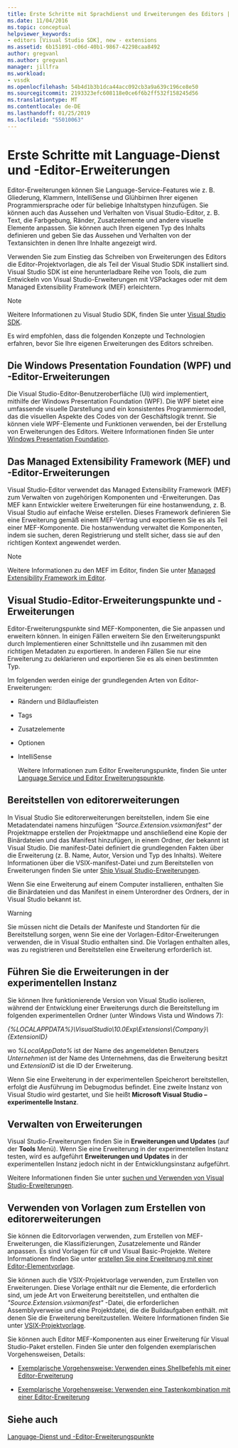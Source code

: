 ```yaml
---
title: Erste Schritte mit Sprachdienst und Erweiterungen des Editors | Microsoft-Dokumentation
ms.date: 11/04/2016
ms.topic: conceptual
helpviewer_keywords:
- editors [Visual Studio SDK], new - extensions
ms.assetid: 6b151891-c06d-40b1-9867-42298caa8492
author: gregvanl
ms.author: gregvanl
manager: jillfra
ms.workload:
- vssdk
ms.openlocfilehash: 54b4d1b3b1dca44acc092cb3a9a639c196ce8e50
ms.sourcegitcommit: 2193323efc608118e0ce6f6b2ff532f158245d56
ms.translationtype: MT
ms.contentlocale: de-DE
ms.lasthandoff: 01/25/2019
ms.locfileid: "55010063"
---
```

# <a name="get-started-with-language-service-and-editor-extensions"></a>Erste Schritte mit Language-Dienst und -Editor-Erweiterungen
Editor-Erweiterungen können Sie Language-Service-Features wie z. B. Gliederung, Klammern, IntelliSense und Glühbirnen Ihrer eigenen Programmiersprache oder für beliebige Inhaltstypen hinzufügen. Sie können auch das Aussehen und Verhalten von Visual Studio-Editor, z. B. Text, die Farbgebung, Ränder, Zusatzelemente und andere visuelle Elemente anpassen. Sie können auch Ihren eigenen Typ des Inhalts definieren und geben Sie das Aussehen und Verhalten von der Textansichten in denen Ihre Inhalte angezeigt wird.  
  
 Verwenden Sie zum Einstieg das Schreiben von Erweiterungen des Editors die Editor-Projektvorlagen, die als Teil der Visual Studio SDK installiert sind. Visual Studio SDK ist eine herunterladbare Reihe von Tools, die zum Entwickeln von Visual Studio-Erweiterungen mit VSPackages oder mit dem Managed Extensibility Framework (MEF) erleichtern.  
  
> [!NOTE]
>  Weitere Informationen zu Visual Studio SDK, finden Sie unter [Visual Studio SDK](../extensibility/visual-studio-sdk.md).  
  
 Es wird empfohlen, dass die folgenden Konzepte und Technologien erfahren, bevor Sie Ihre eigenen Erweiterungen des Editors schreiben.  
  
## <a name="the-windows-presentation-foundation-wpf-and-editor-extensions"></a>Die Windows Presentation Foundation (WPF) und -Editor-Erweiterungen  
 Die Visual Studio-Editor-Benutzeroberfläche (UI) wird implementiert, mithilfe der Windows Presentation Foundation (WPF). Die WPF bietet eine umfassende visuelle Darstellung und ein konsistentes Programmiermodell, das die visuellen Aspekte des Codes von der Geschäftslogik trennt. Sie können viele WPF-Elemente und Funktionen verwenden, bei der Erstellung von Erweiterungen des Editors. Weitere Informationen finden Sie unter [Windows Presentation Foundation](/dotnet/framework/wpf/index).  
  
## <a name="the-managed-extensibility-framework-mef-and-editor-extensions"></a>Das Managed Extensibility Framework (MEF) und -Editor-Erweiterungen  
 Visual Studio-Editor verwendet das Managed Extensibility Framework (MEF) zum Verwalten von zugehörigen Komponenten und -Erweiterungen. Das MEF kann Entwickler weitere Erweiterungen für eine hostanwendung, z. B. Visual Studio auf einfache Weise erstellen. Dieses Framework definieren Sie eine Erweiterung gemäß einem MEF-Vertrag und exportieren Sie es als Teil einer MEF-Komponente. Die hostanwendung verwaltet die Komponenten, indem sie suchen, deren Registrierung und stellt sicher, dass sie auf den richtigen Kontext angewendet werden.  
  
> [!NOTE]
>  Weitere Informationen zu den MEF im Editor, finden Sie unter [Managed Extensibility Framework im Editor](../extensibility/managed-extensibility-framework-in-the-editor.md).  
  
## <a name="visual-studio-editor-extension-points-and-extensions"></a>Visual Studio-Editor-Erweiterungspunkte und -Erweiterungen  
 Editor-Erweiterungspunkte sind MEF-Komponenten, die Sie anpassen und erweitern können. In einigen Fällen erweitern Sie den Erweiterungspunkt durch Implementieren einer Schnittstelle und ihn zusammen mit den richtigen Metadaten zu exportieren. In anderen Fällen Sie nur eine Erweiterung zu deklarieren und exportieren Sie es als einen bestimmten Typ.  
  
 Im folgenden werden einige der grundlegenden Arten von Editor-Erweiterungen:  
  
- Rändern und Bildlaufleisten  
  
- Tags  
  
- Zusatzelemente  
  
- Optionen  
  
- IntelliSense  
  
  Weitere Informationen zum Editor Erweiterungspunkte, finden Sie unter [Language Service und Editor Erweiterungspunkte](../extensibility/language-service-and-editor-extension-points.md).  
  
## <a name="deploying-editor-extensions"></a>Bereitstellen von editorerweiterungen  
 In Visual Studio Sie editorerweiterungen bereitstellen, indem Sie eine Metadatendatei namens hinzufügen *"Source.Extension.vsixmanifest"* der Projektmappe erstellen der Projektmappe und anschließend eine Kopie der Binärdateien und das Manifest hinzufügen, in einem Ordner, der bekannt ist Visual Studio. Die manifest-Datei definiert die grundlegenden Fakten über die Erweiterung (z. B. Name, Autor, Version und Typ des Inhalts). Weitere Informationen über die VSIX-manifest-Datei und zum Bereitstellen von Erweiterungen finden Sie unter [Ship Visual Studio-Erweiterungen](../extensibility/shipping-visual-studio-extensions.md).  
  
 Wenn Sie eine Erweiterung auf einem Computer installieren, enthalten Sie die Binärdateien und das Manifest in einem Unterordner des Ordners, der in Visual Studio bekannt ist.  
  
> [!WARNING]
>  Sie müssen nicht die Details der Manifeste und Standorten für die Bereitstellung sorgen, wenn Sie eine der Vorlagen-Editor-Erweiterungen verwenden, die in Visual Studio enthalten sind. Die Vorlagen enthalten alles, was zu registrieren und Bereitstellen eine Erweiterung erforderlich ist.  
  
## <a name="run-extensions-in-the-experimental-instance"></a>Führen Sie die Erweiterungen in der experimentellen Instanz  
 Sie können Ihre funktionierende Version von Visual Studio isolieren, während der Entwicklung einer Erweiterungs durch die Bereitstellung im folgenden experimentellen Ordner (unter Windows Vista und Windows 7):  
  
 *{%LOCALAPPDATA%}\VisualStudio\10.0Exp\Extensions\\{Company}\\{ExtensionID}*  
  
 wo *%LocalAppData%* ist der Name des angemeldeten Benutzers *Unternehmen* ist der Name des Unternehmens, das die Erweiterung besitzt und *ExtensionID* ist die ID der Erweiterung.  
  
 Wenn Sie eine Erweiterung in der experimentellen Speicherort bereitstellen, erfolgt die Ausführung im Debugmodus befindet. Eine zweite Instanz von Visual Studio wird gestartet, und Sie heißt **Microsoft Visual Studio – experimentelle Instanz**.  
  
## <a name="manage-extensions"></a>Verwalten von Erweiterungen  
 Visual Studio-Erweiterungen finden Sie in **Erweiterungen und Updates** (auf der **Tools** Menü). Wenn Sie eine Erweiterung in der experimentellen Instanz testen, wird es aufgeführt **Erweiterungen und Updates** in der experimentellen Instanz jedoch nicht in der Entwicklungsinstanz aufgeführt.  
  
 Weitere Informationen finden Sie unter [suchen und Verwenden von Visual Studio-Erweiterungen](../ide/finding-and-using-visual-studio-extensions.md).  
  
## <a name="use-templates-to-create-editor-extensions"></a>Verwenden von Vorlagen zum Erstellen von editorerweiterungen  
 Sie können die Editorvorlagen verwenden, zum Erstellen von MEF-Erweiterungen, die Klassifizierungen, Zusatzelemente und Ränder anpassen. Es sind Vorlagen für c# und Visual Basic-Projekte. Weitere Informationen finden Sie unter [erstellen Sie eine Erweiterung mit einer Editor-Elementvorlage](../extensibility/creating-an-extension-with-an-editor-item-template.md).  
  
 Sie können auch die VSIX-Projektvorlage verwenden, zum Erstellen von Erweiterungen. Diese Vorlage enthält nur die Elemente, die erforderlich sind, um jede Art von Erweiterung bereitstellen, und enthalten die *"Source.Extension.vsixmanifest"* -Datei, die erforderlichen Assemblyverweise und eine Projektdatei, die die Buildaufgaben enthält. mit denen Sie die Erweiterung bereitzustellen. Weitere Informationen finden Sie unter [VSIX-Projektvorlage](../extensibility/vsix-project-template.md).  
  
 Sie können auch Editor MEF-Komponenten aus einer Erweiterung für Visual Studio-Paket erstellen. Finden Sie unter den folgenden exemplarischen Vorgehensweisen, Details:  
  
-   [Exemplarische Vorgehensweise: Verwenden eines Shellbefehls mit einer Editor-Erweiterung](../extensibility/walkthrough-using-a-shell-command-with-an-editor-extension.md)  
  
-   [Exemplarische Vorgehensweise: Verwenden eine Tastenkombination mit einer Editor-Erweiterung](../extensibility/walkthrough-using-a-shortcut-key-with-an-editor-extension.md)  
  
## <a name="see-also"></a>Siehe auch  
 [Language-Dienst und -Editor-Erweiterungspunkte](../extensibility/language-service-and-editor-extension-points.md)